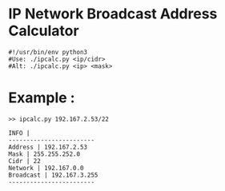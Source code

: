# IP Network Broadcast Address Calculator

```
#!/usr/bin/env python3
#Use: ./ipcalc.py <ip/cidr>
#Alt: ./ipcalc.py <ip> <mask>

```
# Example :
```
>> ipcalc.py 192.167.2.53/22

INFO | 
------------------------
Address | 192.167.2.53
Mask | 255.255.252.0
Cidr | 22
Network | 192.167.0.0
Broadcast | 192.167.3.255
------------------------
```
